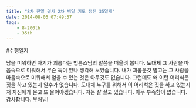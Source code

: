 ```yaml
---
title: "8차 천일 결사 2차 백일 기도 정진 35일째"
date: 2014-08-05 07:49:57
tags:
    - 8-200th
    - 35th
---
```


#수행일지

남을 미워하면 자기가 괴롭다는 법륜스님의 말씀을 떠올려 봅니다. 도대체 그 사람을 마음속으로 미워해서 무슨 득이 있나 생각해 보았습니다. 내가 괴롭운것 말고는 그 사람을 마음속으로 미워해서 얻을 수 있는 것은 아무것도 없습니다. 그런데도 왜 이런 어리석은 짓을 하고 있는지 알수가 없습니다. 도대체 누구를 위해서 이 어리석은 짓을 하고 있는지 저 자신에게 묻고 또 물어야겠습니다. 저는 잘 살고 있습니다. 아무 부족함이 없습니다. 감사합니다. 부처님!
